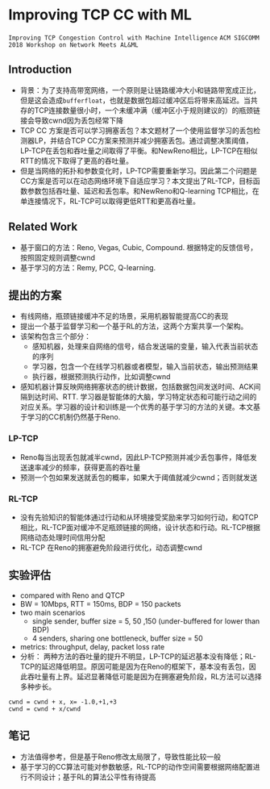 # Improving TCP CC with ML
`Improving TCP Congestion Control with Machine Intelligence`
`ACM SIGCOMM 2018 Workshop on Network Meets AL&ML`
## Introduction
- 背景：为了支持高带宽网络，一个原则是让链路缓冲大小和链路带宽成正比，但是这会造成`bufferfloat`，也就是数据包超过缓冲区后将带来高延迟。当共存的TCP连接数量很小时，一个未缓冲满（缓冲区小于规则建议的）的瓶颈链接会导致cwnd因为丢包经常下降
- TCP CC 方案是否可以学习拥塞丢包？本文题材了一个使用监督学习的丢包检测器LP，并结合TCP CC方案来预测并减少拥塞丢包。通过调整决策阈值，LP-TCP在丢包和吞吐量之间取得了平衡。和NewReno相比，LP-TCP在相似RTT的情况下取得了更高的吞吐量。
- 但是当网络的拓扑和参数变化时，LP-TCP需要重新学习。因此第二个问题是CC方案是否可以在动态网络环境下自适应学习？本文提出了RL-TCP，目标函数参数包括吞吐量、延迟和丢包率。和NewReno和Q-learning TCP相比，在单连接情况下，RL-TCP可以取得更低RTT和更高吞吐量。

## Related Work
- 基于窗口的方法：Reno, Vegas, Cubic, Compound. 根据特定的反馈信号，按照固定规则调整cwnd
- 基于学习的方法：Remy, PCC, Q-learning. 

## 提出的方案
- 有线网络，瓶颈链接缓冲不足的场景，采用机器智能提高CC的表现
- 提出一个基于监督学习和一个基于RL的方法，这两个方案共享一个架构。
- 该架构包含三个部分：
	- 感知机器，处理来自网络的信号，结合发送端的变量，输入代表当前状态的序列
	- 学习器，包含一个在线学习机器或者模型，输入当前状态，输出预测结果
	- 执行器，根据预测执行动作，比如调整cwnd
- 感知机器计算反映网络拥塞状态的统计数据，包括数据包间发送时间、ACK间隔到达时间、RTT. 学习器是智能体的大脑，学习特定状态和可能行动之间的对应关系。学习器的设计和训练是一个优秀的基于学习的方法的关键。本文基于学习的CC机制仍然基于Reno.

### LP-TCP
- Reno每当出现丢包就减半cwnd，因此LP-TCP预测并减少丢包事件，降低发送速率减少的频率，获得更高的吞吐量
- 预测一个包如果发送就丢包的概率，如果大于阈值就减少cwnd；否则就发送

### RL-TCP
- 没有先验知识的智能体通过行动和从环境接受奖励来学习如何行动，和QTCP相比，RL-TCP面对缓冲不足瓶颈链接的网络，设计状态和行动。RL-TCP根据网络动态处理时间信用分配
- RL-TCP 在Reno的拥塞避免阶段进行优化，动态调整cwnd

## 实验评估
- compared with Reno and QTCP
- BW = 10Mbps, RTT = 150ms, BDP = 150 packets
- two main scenarios
	- single sender, buffer size = 5, 50 ,150 (under-buffered for lower than BDP)
	- 4 senders, sharing one bottleneck, buffer size = 50
- metrics: throughput, delay, packet loss rate
- 分析： 两种方法的吞吐量的提升不明显，LP-TCP的延迟基本没有降低；RL-TCP的延迟降低明显。原因可能是因为在Reno的框架下，基本没有丢包，因此吞吐量有上界。延迟显著降低可能是因为在拥塞避免阶段，RL方法可以选择多种步长。
```
cwnd = cwnd + x, x= -1.0,+1,+3
cwnd = cwnd + x/cwnd
```

## 笔记
- 方法值得参考，但是基于Reno修改太局限了，导致性能比较一般
- 基于学习的CC算法可能对参数敏感，RL-TCP的动作空间需要根据网络配置进行不同设计；基于RL的算法公平性有待提高